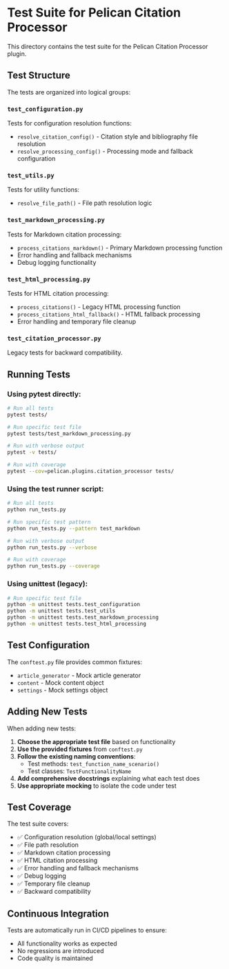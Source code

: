 # Test Suite for Pelican Citation Processor

This directory contains the test suite for the Pelican Citation Processor plugin.

## Test Structure

The tests are organized into logical groups:

### `test_configuration.py`
Tests for configuration resolution functions:
- `resolve_citation_config()` - Citation style and bibliography file resolution
- `resolve_processing_config()` - Processing mode and fallback configuration

### `test_utils.py`
Tests for utility functions:
- `resolve_file_path()` - File path resolution logic

### `test_markdown_processing.py`
Tests for Markdown citation processing:
- `process_citations_markdown()` - Primary Markdown processing function
- Error handling and fallback mechanisms
- Debug logging functionality

### `test_html_processing.py`
Tests for HTML citation processing:
- `process_citations()` - Legacy HTML processing function
- `process_citations_html_fallback()` - HTML fallback processing
- Error handling and temporary file cleanup

### `test_citation_processor.py`
Legacy tests for backward compatibility.

## Running Tests

### Using pytest directly:
```bash
# Run all tests
pytest tests/

# Run specific test file
pytest tests/test_markdown_processing.py

# Run with verbose output
pytest -v tests/

# Run with coverage
pytest --cov=pelican.plugins.citation_processor tests/
```

### Using the test runner script:
```bash
# Run all tests
python run_tests.py

# Run specific test pattern
python run_tests.py --pattern test_markdown

# Run with verbose output
python run_tests.py --verbose

# Run with coverage
python run_tests.py --coverage
```

### Using unittest (legacy):
```bash
# Run specific test file
python -m unittest tests.test_configuration
python -m unittest tests.test_utils
python -m unittest tests.test_markdown_processing
python -m unittest tests.test_html_processing
```

## Test Configuration

The `conftest.py` file provides common fixtures:
- `article_generator` - Mock article generator
- `content` - Mock content object
- `settings` - Mock settings object

## Adding New Tests

When adding new tests:

1. **Choose the appropriate test file** based on functionality
2. **Use the provided fixtures** from `conftest.py`
3. **Follow the existing naming conventions**:
   - Test methods: `test_function_name_scenario()`
   - Test classes: `TestFunctionalityName`
4. **Add comprehensive docstrings** explaining what each test does
5. **Use appropriate mocking** to isolate the code under test

## Test Coverage

The test suite covers:
- ✅ Configuration resolution (global/local settings)
- ✅ File path resolution
- ✅ Markdown citation processing
- ✅ HTML citation processing
- ✅ Error handling and fallback mechanisms
- ✅ Debug logging
- ✅ Temporary file cleanup
- ✅ Backward compatibility

## Continuous Integration

Tests are automatically run in CI/CD pipelines to ensure:
- All functionality works as expected
- No regressions are introduced
- Code quality is maintained 